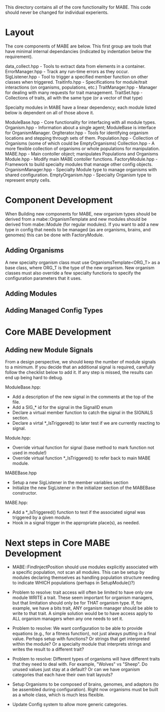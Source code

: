 This directory contains all of the core functionality for MABE.  This code should never be
changed for individual experients.

# Layout

The core components of MABE are below.  This first group are tools that have minimal internal dependancies (indicated by indentation below the requirement).

data_collect.hpp    - Tools to extract data from elements in a container. 
ErrorManager.hpp    - Track any run-time errors as they occur.
SigListener.hpp     - Tool to trigger a specified member function on other classes when triggered.
TraitInfo.hpp       - Specifications for module/trait interactions (on organisms, populations, etc.)
  TraitManager.hpp  - Manager for dealing with many requests for trait management.
TraitSet.hpp        - Collections of traits, all with the same type (or a vector of that type)

Specialty modules in MABE have a linear dependency; each module listed below is dependent on all of those above it.

ModuleBase.hpp      - Core functionality for interfacing with all module types.
Organism.hpp        - Information about a single agent; ModuleBase is interface for OrganismManager.
OrgIterator.hpp     - Tools for identifying organism locations and stepping through sets of them.
Population.hpp      - Collection of Organisms (some of which could be EmptyOrganisms)
Collection.hpp      - A more flexible collection of organisms or whole populations for manipulation.
MABE.hpp            - Main contoller object; manipulates Populations and Organisms
Module.hpp          - Modify main MABE contoller functions.
FactoryModule.hpp   - Framework to build specialty modules that manage other config objects.
OrganismManager.hpp - Specialty Module type to manage organisms with shared configuration.
EmptyOrganism.hpp   - Specialty Organism type to represent empty cells.


# Component Development

When Building new components for MABE, new organism types should be derived from a mabe::OrganismTemplate and new modules should be derived from mabe::Module (for regular modules).  If you want to add a new type in config that needs to be managed (as are organisms, brains, and genomes) this can be done with FactoryModule.

## Adding Organisms

A new specialty organism class must use OrganismsTemplate<ORG_T> as a base class, where ORG_T is the type of the new organism.  New organism classes must also override a few specialty functions to specify the configuration parameters that it uses.

## Adding Modules

## Adding Managed Config Types


# Core MABE Development

## Adding new Module Signals

From a design perspective, we should keep the number of module signals to a minimum.  If you
decide that an additional signal is required, carefully follow the checklist below to add it.
If any step is missed, the results can end up being hard to debug.

ModuleBase.hpp:
* Add a description of the new signal in the comments at the top of the file.
* Add a SIG_* id for the signal in the SignalID enum
* Declare a virtual member function to catch the signal in the SIGNALS section.
* Declare a virtal *_IsTriggered() to later test if we are currently reacting to signal.

Module.hpp:
* Override virtual function for signal (base method to mark function not used in module!)
* Override virtual function *_IsTriggered() to refer back to main MABE module.

MABEBase.hpp
* Setup a new SigListener in the member variables section
* Initialize the new SigListener in the initializer section of the MABEBase constructor.

MABE.hpp:
* Add a *_IsTriggered() function to test if the associated signal was triggered by a given module.
* Hook in a signal trigger in the appropriate place(s), as needed.


# Next steps in Core MABE Development

* MABE::FindInjectPosition should use modules explicitly associated with a specific population, not scan all modules.  This can be setup by modules declaring themselves as handling population structure needing to indicate WHICH populations (perhaps in SetupModule()?)

* Problem to resolve: trait access will often be limited to have only one module WRITE a trait.  These seem important for organism managers, but that limitation should only be for THAT organism type.  If, for example, we have a bits trait, ANY organism manager should be able to write to that trait.  A simple solution would be to have access apply to ALL organism managers when any one needs to set it.

* Problem to resolve: We want configuration to be able to provide equations (e.g., for a fitness function), not just always putting in a final value.  Perhaps setup with functions?  Or strings that get interpreted within the module?  Or a specialty module that interprets strings and writes the result to a different trait?

* Problem to resolve: Different types of organisms will have different traits that they need to deal with.  For example, "Wolves" vs "Sheep".  Do unused values just stay at a default?  Or can we have organism categories that each have their own trait layouts?

* Setup Organisms to be composed of brains, genomes, and adaptors (to be assembled during configuration).  Right now organisms must be built as a whole class, which is much less flexible.
  
* Update Config system to allow more generic categories.
